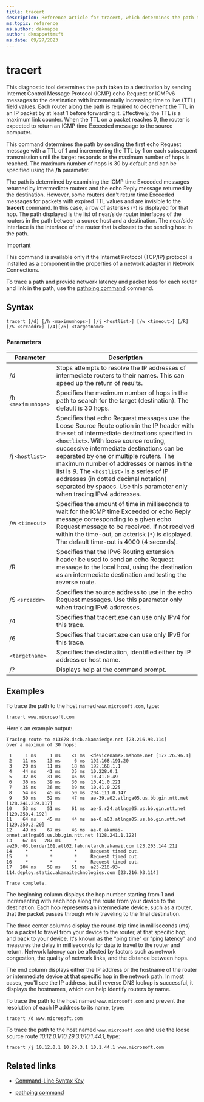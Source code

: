 ```yaml
---
title: tracert
description: Reference article for tracert, which determines the path taken to a destination, by sending Internet Control Message Protocol (ICMP) echo requests or ICMPv6 messages to the destination with incrementally increasing time to Live (TTL) field values.
ms.topic: reference
ms.author: daknappe
author: dknappettmsft
ms.date: 09/27/2023
---
```


# tracert



This diagnostic tool determines the path taken to a destination by sending Internet Control Message Protocol (ICMP) echo Request or ICMPv6 messages to the destination with incrementally increasing time to live (TTL) field values. Each router along the path is required to decrement the TTL in an IP packet by at least 1 before forwarding it. Effectively, the TTL is a maximum link counter. When the TTL on a packet reaches 0, the router is expected to return an ICMP time Exceeded message to the source computer.

This command determines the path by sending the first echo Request message with a TTL of 1 and incrementing the TTL by 1 on each subsequent transmission until the target responds or the maximum number of hops is reached. The maximum number of hops is 30 by default and can be specified using the **/h** parameter.

The path is determined by examining the ICMP time Exceeded messages returned by intermediate routers and the echo Reply message returned by the destination. However, some routers don't return time Exceeded messages for packets with expired TTL values and are invisible to the **tracert** command. In this case, a row of asterisks (`*`) is displayed for that hop. The path displayed is the list of near/side router interfaces of the routers in the path between a source host and a destination. The near/side interface is the interface of the router that is closest to the sending host in the path.

> [!IMPORTANT]
> This command is available only if the Internet Protocol (TCP/IP) protocol is installed as a component in the properties of a network adapter in Network Connections.
>
> To trace a path and provide network latency and packet loss for each router and link in the path, use the [pathping command](pathping.md) command.

## Syntax

```
tracert [/d] [/h <maximumhops>] [/j <hostlist>] [/w <timeout>] [/R] [/S <srcaddr>] [/4][/6] <targetname>
```

### Parameters

| Parameter | Description |
|--|--|
| /d | Stops attempts to resolve the IP addresses of intermediate routers to their names. This can speed up the return of results. |
| /h `<maximumhops>` | Specifies the maximum number of hops in the path to search for the target (destination). The default is 30 hops. |
| /j `<hostlist>` | Specifies that echo Request messages use the Loose Source Route option in the IP header with the set of intermediate destinations specified in `<hostlist>`. With loose source routing, successive intermediate destinations can be separated by one or multiple routers. The maximum number of addresses or names in the list is *9*. The `<hostlist>` is a series of IP addresses (in dotted decimal notation) separated by spaces. Use this parameter only when tracing IPv4 addresses. |
| /w `<timeout>` | Specifies the amount of time in milliseconds to wait for the ICMP time Exceeded or echo Reply message corresponding to a given echo Request message to be received. If not received within the time-out, an asterisk (`*`) is displayed. The default time-out is 4000 (4 seconds). |
| /R | Specifies that the IPv6 Routing extension header be used to send an echo Request message to the local host, using the destination as an intermediate destination and testing the reverse route. |
| /S `<srcaddr>` | Specifies the source address to use in the echo Request messages. Use this parameter only when tracing IPv6 addresses. |
| /4 | Specifies that tracert.exe can use only IPv4 for this trace. |
| /6 | Specifies that tracert.exe can use only IPv6 for this trace. |
| `<targetname>` | Specifies the destination, identified either by IP address or host name. |
| /? | Displays help at the command prompt. |

## Examples

To trace the path to the host named `www.microsoft.com`, type:

```
tracert www.microsoft.com
```

Here's an example output:

```output
Tracing route to e13678.dscb.akamaiedge.net [23.216.93.114]
over a maximum of 30 hops:

 1     1 ms     1 ms    <1 ms  <devicename>.mshome.net [172.26.96.1]
 2    11 ms    13 ms     6 ms  192.168.191.20
 3    20 ms    11 ms    18 ms  192.168.1.1
 4    44 ms    41 ms    35 ms  10.228.0.1
 5    32 ms    31 ms    46 ms  10.41.0.49
 6    36 ms    39 ms    30 ms  10.41.0.221
 7    35 ms    36 ms    39 ms  10.41.0.225
 8    54 ms    45 ms    50 ms  204.111.0.147
 9    50 ms    52 ms    47 ms  ae-39.a02.atlnga05.us.bb.gin.ntt.net [128.241.219.117]
10    53 ms    51 ms    61 ms  ae-5.r24.atlnga05.us.bb.gin.ntt.net [129.250.4.192]
11    64 ms    45 ms    44 ms  ae-0.a03.atlnga05.us.bb.gin.ntt.net [129.250.2.20]
12    49 ms    67 ms    46 ms  ae-0.akamai-onnet.atlnga05.us.bb.gin.ntt.net [128.241.1.122]
13    67 ms   287 ms     *     ae20.r03.border101.atl02.fab.netarch.akamai.com [23.203.144.21]
14     *        *        *     Request timed out.
15     *        *        *     Request timed out.
16     *        *        *     Request timed out.
17   204 ms    58 ms    51 ms  a23-216-93-114.deploy.static.akamaitechnologies.com [23.216.93.114]

Trace complete.
```

The beginning column displays the hop number starting from 1 and incrementing with each hop along the route from your device to the destination. Each hop represents an intermediate device, such as a router, that the packet passes through while traveling to the final destination.

The three center columns display the round-trip time in milliseconds (ms) for a packet to travel from your device to the router, at that specific hop, and back to your device. It's known as the "ping time" or "ping latency" and measures the delay in milliseconds for data to travel to the router and return. Network latency can be affected by factors such as network congestion, the quality of network links, and the distance between hops.

The end column displays either the IP address or the hostname of the router or intermediate device at that specific hop in the network path. In most cases, you'll see the IP address, but if reverse DNS lookup is successful, it displays the hostnames, which can help identify routers by name.

To trace the path to the host named `www.microsoft.com` and prevent the resolution of each IP address to its name, type:

```
tracert /d www.microsoft.com
```

To trace the path to the host named `www.microsoft.com` and use the loose source route *10.12.0.1/10.29.3.1/10.1.44.1*, type:

```
tracert /j 10.12.0.1 10.29.3.1 10.1.44.1 www.microsoft.com
```

## Related links

- [Command-Line Syntax Key](command-line-syntax-key.md)

- [pathping command](pathping.md)
